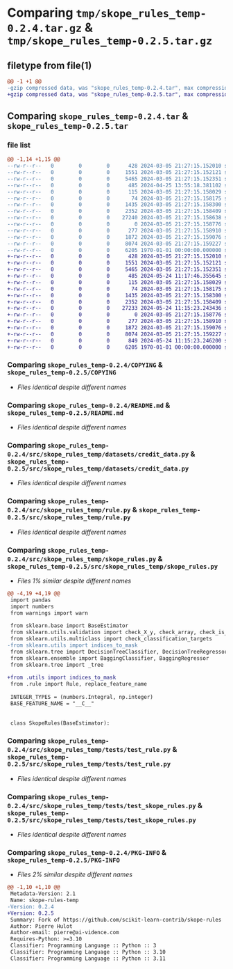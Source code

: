 # Comparing `tmp/skope_rules_temp-0.2.4.tar.gz` & `tmp/skope_rules_temp-0.2.5.tar.gz`

## filetype from file(1)

```diff
@@ -1 +1 @@
-gzip compressed data, was "skope_rules_temp-0.2.4.tar", max compression
+gzip compressed data, was "skope_rules_temp-0.2.5.tar", max compression
```

## Comparing `skope_rules_temp-0.2.4.tar` & `skope_rules_temp-0.2.5.tar`

### file list

```diff
@@ -1,14 +1,15 @@
--rw-r--r--   0        0        0      428 2024-03-05 21:27:15.152010 skope_rules_temp-0.2.4/AUTHORS.rst
--rw-r--r--   0        0        0     1551 2024-03-05 21:27:15.152121 skope_rules_temp-0.2.4/COPYING
--rw-r--r--   0        0        0     5465 2024-03-05 21:27:15.152351 skope_rules_temp-0.2.4/README.md
--rw-r--r--   0        0        0      485 2024-04-25 13:55:18.381102 skope_rules_temp-0.2.4/pyproject.toml
--rw-r--r--   0        0        0      115 2024-03-05 21:27:15.158029 skope_rules_temp-0.2.4/src/skope_rules_temp/__init__.py
--rw-r--r--   0        0        0       74 2024-03-05 21:27:15.158175 skope_rules_temp-0.2.4/src/skope_rules_temp/datasets/__init__.py
--rw-r--r--   0        0        0     1435 2024-03-05 21:27:15.158300 skope_rules_temp-0.2.4/src/skope_rules_temp/datasets/credit_data.py
--rw-r--r--   0        0        0     2352 2024-03-05 21:27:15.158409 skope_rules_temp-0.2.4/src/skope_rules_temp/rule.py
--rw-r--r--   0        0        0    27240 2024-03-05 21:27:15.158638 skope_rules_temp-0.2.4/src/skope_rules_temp/skope_rules.py
--rw-r--r--   0        0        0        0 2024-03-05 21:27:15.158776 skope_rules_temp-0.2.4/src/skope_rules_temp/tests/__init__.py
--rw-r--r--   0        0        0      277 2024-03-05 21:27:15.158910 skope_rules_temp-0.2.4/src/skope_rules_temp/tests/test_common.py
--rw-r--r--   0        0        0     1872 2024-03-05 21:27:15.159076 skope_rules_temp-0.2.4/src/skope_rules_temp/tests/test_rule.py
--rw-r--r--   0        0        0     8074 2024-03-05 21:27:15.159227 skope_rules_temp-0.2.4/src/skope_rules_temp/tests/test_skope_rules.py
--rw-r--r--   0        0        0     6205 1970-01-01 00:00:00.000000 skope_rules_temp-0.2.4/PKG-INFO
+-rw-r--r--   0        0        0      428 2024-03-05 21:27:15.152010 skope_rules_temp-0.2.5/AUTHORS.rst
+-rw-r--r--   0        0        0     1551 2024-03-05 21:27:15.152121 skope_rules_temp-0.2.5/COPYING
+-rw-r--r--   0        0        0     5465 2024-03-05 21:27:15.152351 skope_rules_temp-0.2.5/README.md
+-rw-r--r--   0        0        0      485 2024-05-24 11:17:46.355645 skope_rules_temp-0.2.5/pyproject.toml
+-rw-r--r--   0        0        0      115 2024-03-05 21:27:15.158029 skope_rules_temp-0.2.5/src/skope_rules_temp/__init__.py
+-rw-r--r--   0        0        0       74 2024-03-05 21:27:15.158175 skope_rules_temp-0.2.5/src/skope_rules_temp/datasets/__init__.py
+-rw-r--r--   0        0        0     1435 2024-03-05 21:27:15.158300 skope_rules_temp-0.2.5/src/skope_rules_temp/datasets/credit_data.py
+-rw-r--r--   0        0        0     2352 2024-03-05 21:27:15.158409 skope_rules_temp-0.2.5/src/skope_rules_temp/rule.py
+-rw-r--r--   0        0        0    27233 2024-05-24 11:15:23.243436 skope_rules_temp-0.2.5/src/skope_rules_temp/skope_rules.py
+-rw-r--r--   0        0        0        0 2024-03-05 21:27:15.158776 skope_rules_temp-0.2.5/src/skope_rules_temp/tests/__init__.py
+-rw-r--r--   0        0        0      277 2024-03-05 21:27:15.158910 skope_rules_temp-0.2.5/src/skope_rules_temp/tests/test_common.py
+-rw-r--r--   0        0        0     1872 2024-03-05 21:27:15.159076 skope_rules_temp-0.2.5/src/skope_rules_temp/tests/test_rule.py
+-rw-r--r--   0        0        0     8074 2024-03-05 21:27:15.159227 skope_rules_temp-0.2.5/src/skope_rules_temp/tests/test_skope_rules.py
+-rw-r--r--   0        0        0      849 2024-05-24 11:15:23.246200 skope_rules_temp-0.2.5/src/skope_rules_temp/utils.py
+-rw-r--r--   0        0        0     6205 1970-01-01 00:00:00.000000 skope_rules_temp-0.2.5/PKG-INFO
```

### Comparing `skope_rules_temp-0.2.4/COPYING` & `skope_rules_temp-0.2.5/COPYING`

 * *Files identical despite different names*

### Comparing `skope_rules_temp-0.2.4/README.md` & `skope_rules_temp-0.2.5/README.md`

 * *Files identical despite different names*

### Comparing `skope_rules_temp-0.2.4/src/skope_rules_temp/datasets/credit_data.py` & `skope_rules_temp-0.2.5/src/skope_rules_temp/datasets/credit_data.py`

 * *Files identical despite different names*

### Comparing `skope_rules_temp-0.2.4/src/skope_rules_temp/rule.py` & `skope_rules_temp-0.2.5/src/skope_rules_temp/rule.py`

 * *Files identical despite different names*

### Comparing `skope_rules_temp-0.2.4/src/skope_rules_temp/skope_rules.py` & `skope_rules_temp-0.2.5/src/skope_rules_temp/skope_rules.py`

 * *Files 1% similar despite different names*

```diff
@@ -4,19 +4,19 @@
 import pandas
 import numbers
 from warnings import warn
 
 from sklearn.base import BaseEstimator
 from sklearn.utils.validation import check_X_y, check_array, check_is_fitted
 from sklearn.utils.multiclass import check_classification_targets
-from sklearn.utils import indices_to_mask
 from sklearn.tree import DecisionTreeClassifier, DecisionTreeRegressor
 from sklearn.ensemble import BaggingClassifier, BaggingRegressor
 from sklearn.tree import _tree
 
+from .utils import indices_to_mask
 from .rule import Rule, replace_feature_name
 
 INTEGER_TYPES = (numbers.Integral, np.integer)
 BASE_FEATURE_NAME = "__C__"
 
 
 class SkopeRules(BaseEstimator):
```

### Comparing `skope_rules_temp-0.2.4/src/skope_rules_temp/tests/test_rule.py` & `skope_rules_temp-0.2.5/src/skope_rules_temp/tests/test_rule.py`

 * *Files identical despite different names*

### Comparing `skope_rules_temp-0.2.4/src/skope_rules_temp/tests/test_skope_rules.py` & `skope_rules_temp-0.2.5/src/skope_rules_temp/tests/test_skope_rules.py`

 * *Files identical despite different names*

### Comparing `skope_rules_temp-0.2.4/PKG-INFO` & `skope_rules_temp-0.2.5/PKG-INFO`

 * *Files 2% similar despite different names*

```diff
@@ -1,10 +1,10 @@
 Metadata-Version: 2.1
 Name: skope-rules-temp
-Version: 0.2.4
+Version: 0.2.5
 Summary: Fork of https://github.com/scikit-learn-contrib/skope-rules
 Author: Pierre Hulot
 Author-email: pierre@ai-vidence.com
 Requires-Python: >=3.10
 Classifier: Programming Language :: Python :: 3
 Classifier: Programming Language :: Python :: 3.10
 Classifier: Programming Language :: Python :: 3.11
```

